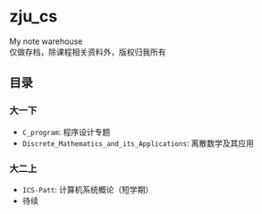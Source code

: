 # zju_cs
My note warehouse<br/>
仅做存档，除课程相关资料外，版权归我所有

## 目录
### 大一下
* `C_program`: 程序设计专题
* `Discrete_Mathematics_and_its_Applications`: 离散数学及其应用
### 大二上
* `ICS-Patt`: 计算机系统概论（短学期）
* 待续
